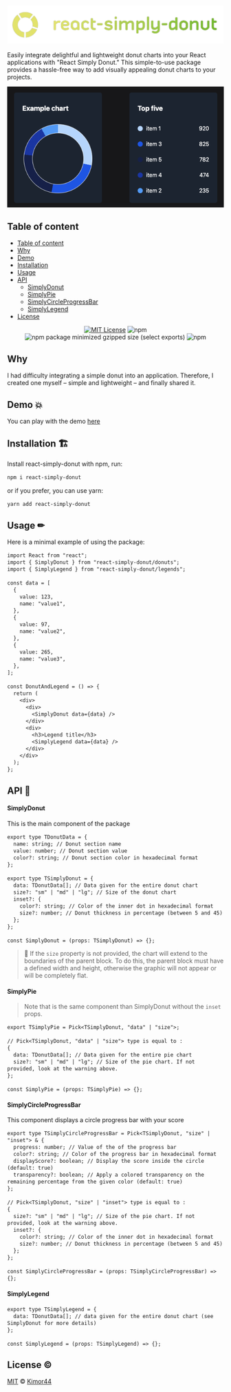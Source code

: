 <p align="center"><img src="https://github.com/kimor44/react-simply-donut/blob/main/src/assets/img/react-simply-donut-logo-transparent.png"></p>

Easily integrate delightful and lightweight donut charts into your React applications with "React Simply Donut." This simple-to-use package provides a hassle-free way to add visually appealing donut charts to your projects.

<p align="center"><img src="https://github.com/kimor44/react-simply-donut/blob/main/src/assets/img/donut-example.png"></p>

## Table of content

- [Table of content](#table-of-content-📓)
- [Why](#why)
- [Demo](#demo-💥)
- [Installation](#installation-🏗)
- [Usage](#usage-✏)
- [API](#api-🔗)
  - [SimplyDonut](#simplydonut)
  - [SimplyPie](#simplypie)
  - [SimplyCircleProgressBar](#simplycircleprogressbar)
  - [SimplyLegend](#simplylegend)
- [License](#license-©)

<div align="center">

[![MIT License](https://img.shields.io/badge/License-MIT-green.svg)](https://choosealicense.com/licenses/mit/)
![npm](https://img.shields.io/npm/v/react-simply-donut?color=red&cacheSeconds=3600)
![npm package minimized gzipped size (select exports)](https://img.shields.io/bundlejs/size/react-simply-donut?label=minified%20size&color=yellow)
![npm](https://img.shields.io/npm/dm/react-simply-donut?color=purple&cacheSeconds=3600)

</div>

## Why

I had difficulty integrating a simple donut into an application. Therefore, I created one myself – simple and lightweight – and finally shared it.

## Demo 💥

You can play with the demo [here](https://react-simply-donut-example.vercel.app/)

## Installation 🏗

Install react-simply-donut with npm, run:

```bash
npm i react-simply-donut
```

or if you prefer, you can use yarn:

```bash
yarn add react-simply-donut
```

## Usage ✏

Here is a minimal example of using the package:

```tsx
import React from "react";
import { SimplyDonut } from "react-simply-donut/donuts";
import { SimplyLegend } from "react-simply-donut/legends";

const data = [
  {
    value: 123,
    name: "value1",
  },
  {
    value: 97,
    name: "value2",
  },
  {
    value: 265,
    name: "value3",
  },
];

const DonutAndLegend = () => {
  return (
    <div>
      <div>
        <SimplyDonut data={data} />
      </div>
      <div>
        <h3>Legend title</h3>
        <SimplyLegend data={data} />
      </div>
    </div>
  );
};
```

## API 🔗

#### SimplyDonut

This is the main component of the package

```tsx
export type TDonutData = {
  name: string; // Donut section name
  value: number; // Donut section value
  color?: string; // Donut section color in hexadecimal format
};

export type TSimplyDonut = {
  data: TDonutData[]; // Data given for the entire donut chart
  size?: "sm" | "md" | "lg"; // Size of the donut chart
  inset?: {
    color?: string; // Color of the inner dot in hexadecimal format
    size?: number; // Donut thickness in percentage (between 5 and 45)
  };
};

const SimplyDonut = (props: TSimplyDonut) => {};
```

> 🚨 If the `size` property is not provided, the chart will extend to the boundaries of the parent block. To do this, the parent block must have a defined width and height, otherwise the graphic will not appear or will be completely flat.

#### SimplyPie

> Note that is the same component than SimplyDonut without the `inset` props.

```tsx
export TSimplyPie = Pick<TSimplyDonut, "data" | "size">;

// Pick<TSimplyDonut, "data" | "size"> type is equal to :
{
  data: TDonutData[]; // Data given for the entire pie chart
  size?: "sm" | "md" | "lg"; // Size of the pie chart. If not provided, look at the warning above.
};

const SimplyPie = (props: TSimplyPie) => {};
```

#### SimplyCircleProgressBar

This component displays a circle progress bar with your score

```tsx
export type TSimplyCircleProgressBar = Pick<TSimplyDonut, "size" | "inset"> & {
  progress: number; // Value of the of the progress bar
  color?: string; // Color of the progress bar in hexadecimal format
  displayScore?: boolean; // Display the score inside the circle (default: true)
  transparency?: boolean; // Apply a colored transparency on the remaining percentage from the given color (default: true)
};

// Pick<TSimplyDonut, "size" | "inset"> type is equal to :
{
  size?: "sm" | "md" | "lg"; // Size of the pie chart. If not provided, look at the warning above.
  inset?: {
    color?: string; // Color of the inner dot in hexadecimal format
    size?: number; // Donut thickness in percentage (between 5 and 45)
  };
};

const SimplyCircleProgressBar = (props: TSimplyCircleProgressBar) => {};
```

#### SimplyLegend

```tsx
export type TSimplyLegend = {
  data: TDonutData[]; // data given for the entire donut chart (see SimplyDonut for more details)
};

const SimplyLegend = (props: TSimplyLegend) => {};
```

## License ©

[MIT](https://choosealicense.com/licenses/mit/) © [Kimor44](https://github.com/kimor44)
